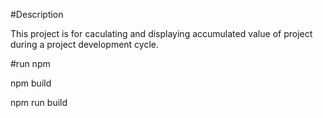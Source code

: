 #Description

This project is for caculating and displaying accumulated value of project during a project development cycle.

#run npm

npm build

npm run build